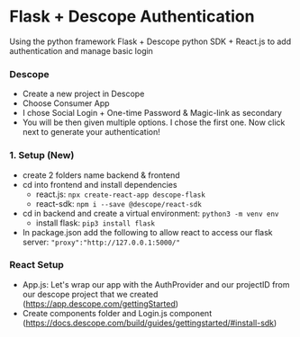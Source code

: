 # Flask + Descope Authentication

Using the python framework Flask + Descope python SDK + React.js to add authentication and manage basic login


### Descope

- Create a new project in Descope 
- Choose Consumer App
- I chose Social Login + One-time Password & Magic-link as secondary
- You will be then given multiple options. I chose the first one. Now click next to generate your authentication! 


### 1. Setup (New)

- create 2 folders name backend & frontend 
- cd into frontend and install dependencies
    - react.js: ```npx create-react-app descope-flask```
    - react-sdk: ```npm i --save @descope/react-sdk```
- cd in backend and create a virtual environment: ```python3 -m venv env``` 
    - install flask: ```pip3 install flask```
- In package.json add the following to allow react to access our flask server: ```"proxy":"http://127.0.0.1:5000/"```


### React Setup

- App.js: Let's wrap our app with the AuthProvider and our projectID from our descope project that we created (https://app.descope.com/gettingStarted)
- Create components folder and Login.js component (https://docs.descope.com/build/guides/gettingstarted/#install-sdk)

